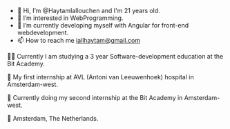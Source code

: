 - 👋 Hi, I’m @HaytamIallouchen and I'm 21 years old.
- 👀 I’m interested in WebProgramming.
- 🌱 I’m currently developing myself with Angular for front-end webdevelopment.
- 📫 How to reach me iallhaytam@gmail.com

👨‍💻 Currently I am studying a 3 year Software-development education at the Bit Academy.

🏥 My first internship at AVL (Antoni van Leeuwenhoek) hospital in Amsterdam-west.

🏰 Currently doing my second internship at the Bit Academy in Amsterdam-west.

📍 Amsterdam, The Netherlands.

<!---
HaytamIallouchen/HaytamIallouchen is a ✨ special ✨ repository because its `README.md` (this file) appears on your GitHub profile.
You can click the Preview link to take a look at your changes.
--->
